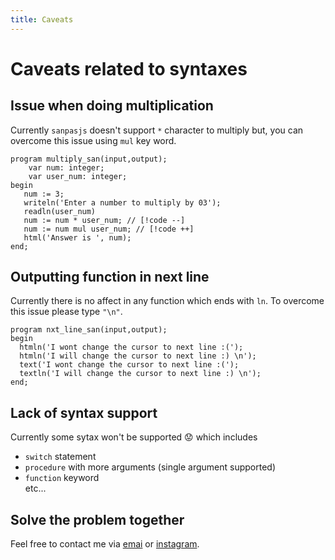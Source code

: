 ```yaml
---
title: Caveats
---
```


# Caveats related to syntaxes

## Issue when doing multiplication

Currently `sanpasjs` doesn't support `*` character to multiply but, you can overcome this issue using `mul` key word.

```pascal:line-numbers
program multiply_san(input,output);
    var num: integer;
    var user_num: integer;
begin
   num := 3;
   writeln('Enter a number to multiply by 03');
   readln(user_num)
   num := num * user_num; // [!code --]
   num := num mul user_num; // [!code ++]
   html('Answer is ', num);
end;
```

## Outputting function in next line

Currently there is no affect in any function which ends with `ln`. To overcome this issue please type `"\n"`.

```pascal:line-numbers{4,6}
program nxt_line_san(input,output);
begin
  htmln('I wont change the cursor to next line :(');
  htmln('I will change the cursor to next line :) \n');
  text('I wont change the cursor to next line :(');
  textln('I will change the cursor to next line :) \n');
end;
```

## Lack of syntax support

Currently some sytax won't be supported :worried: which includes

- `switch` statement
- `procedure` with more arguments (single argument supported)
- `function` keyword
  <br/>
  etc...

## Solve the problem together
  Feel free to contact me via [emai](mailto:parthipankalayini@gmail.com) or [instagram](https://instagram.com/sanjaiyan_dev).

<style>
    * {
        scroll-behavior: smooth;
    }
</style>
